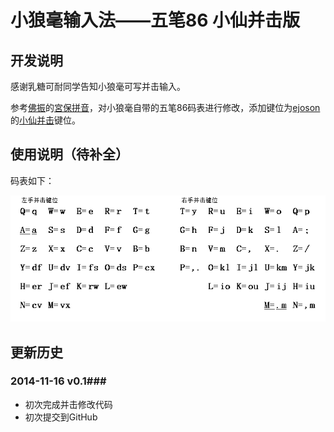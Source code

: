 小狼毫输入法——五笔86 小仙并击版
==================================

## 开发说明
感谢乳糖可耐同学告知小狼毫可写并击输入。

参考[佛振](mailto:chen.sst@gmail.com)的[宮保拼音](https://code.google.com/p/rimeime/wiki/ComboPinyin)，对小狼毫自带的五笔86码表进行修改，添加键位为[ejoson](mailto:ejoson@126.com)的[小仙并击](http://xbeta.info/xiaoxian.htm)键位。

## 使用说明（待补全）
码表如下：

![](key.png)

## 更新历史
### 2014-11-16 v0.1###
+ 初次完成并击修改代码
+ 初次提交到GitHub
